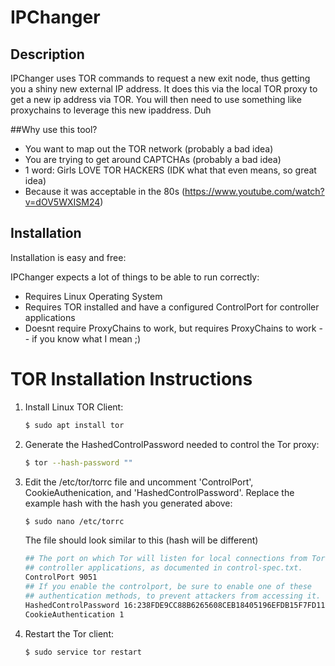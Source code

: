 # IPChanger

## Description
IPChanger uses TOR commands to request a new exit node, thus getting you a shiny new external IP address.  It does this via 
the local TOR proxy to get a new ip address via TOR. You will then need to use something like proxychains to leverage this 
new ipaddress. Duh

##Why use this tool?
* You want to map out the TOR network (probably a bad idea)
* You are trying to get around CAPTCHAs (probably a bad idea)
* 1 word: Girls LOVE TOR HACKERS (IDK what that even means, so great idea)
* Because it was acceptable in the 80s (https://www.youtube.com/watch?v=dOV5WXISM24)

## Installation
Installation is easy and free:

IPChanger expects a lot of things to be able to run correctly:
* Requires Linux Operating System
* Requires TOR installed and have a configured ControlPort for controller applications
* Doesnt require ProxyChains to work, but requires ProxyChains to work -- if you know what I mean ;)


# TOR Installation Instructions 
1. Install Linux TOR Client:

    ```sh
    $ sudo apt install tor 
    ```

2. Generate the HashedControlPassword needed to control the Tor proxy:

    ```sh
    $ tor --hash-password ""
    ```

3. Edit the /etc/tor/torrc file and uncomment 'ControlPort', CookieAuthenication, and 'HashedControlPassword'. Replace the example hash with the hash you generated above:

    ```sh
    $ sudo nano /etc/torrc
    ```
   The file should look similar to this (hash will be different)
    ```sh
    ## The port on which Tor will listen for local connections from Tor
    ## controller applications, as documented in control-spec.txt.
    ControlPort 9051
    ## If you enable the controlport, be sure to enable one of these
    ## authentication methods, to prevent attackers from accessing it.
    HashedControlPassword 16:238FDE9CC88B6265608CEB18405196EFDB15F7FD1100D0663B0498D223
    CookieAuthentication 1
    ```

4. Restart the Tor client:

    ```sh
    $ sudo service tor restart
    ```


